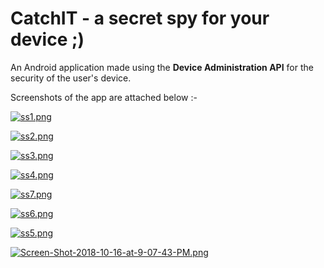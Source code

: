 # CatchIT - a secret spy for your device ;)
An Android application made using the **Device Administration API** for the security of the user's device.

Screenshots of the app are attached below :-

[![ss1.png](https://i.postimg.cc/CLkycYHV/ss1.png)](https://postimg.cc/hfD3Gk5C)



[![ss2.png](https://i.postimg.cc/W4ff2f6n/ss2.png)](https://postimg.cc/DWLc66NJ)



[![ss3.png](https://i.postimg.cc/G3DSCKBF/ss3.png)](https://postimg.cc/Dm2cQqP0)



[![ss4.png](https://i.postimg.cc/NfwCfXTW/ss4.png)](https://postimg.cc/8stmZjZH)



[![ss7.png](https://i.postimg.cc/tg72mNQV/ss7.png)](https://postimg.cc/B89TjDvq)



[![ss6.png](https://i.postimg.cc/13mWDZvB/ss6.png)](https://postimg.cc/tYctH8Qn)



[![ss5.png](https://i.postimg.cc/VLBGSNW5/ss5.png)](https://postimg.cc/JG0cvMgW)



[![Screen-Shot-2018-10-16-at-9-07-43-PM.png](https://i.postimg.cc/RZh7MCPk/Screen-Shot-2018-10-16-at-9-07-43-PM.png)](https://postimg.cc/WdRF8Vc8)

